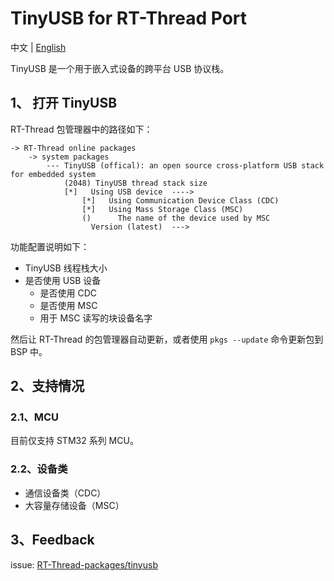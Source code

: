 TinyUSB for RT-Thread Port
==========================

中文 | [English](./README.md)

TinyUSB 是一个用于嵌入式设备的跨平台 USB 协议栈。

1、 打开 TinyUSB
----------------

RT-Thread 包管理器中的路径如下：

``` {.sourceCode .text}
-> RT-Thread online packages
    -> system packages
        --- TinyUSB (offical): an open source cross-platform USB stack for embedded system
            (2048) TinyUSB thread stack size
            [*]   Using USB device  ---->
                [*]   Using Communication Device Class (CDC)
                [*]   Using Mass Storage Class (MSC)
                ()      The name of the device used by MSC
                  Version (latest)  --->
```

功能配置说明如下：

-   TinyUSB 线程栈大小
-   是否使用 USB 设备
    -   是否使用 CDC
    -   是否使用 MSC
    -   用于 MSC 读写的块设备名字

然后让 RT-Thread 的包管理器自动更新，或者使用 `pkgs --update`
命令更新包到 BSP 中。

2、支持情况
-----------

### 2.1、MCU

目前仅支持 STM32 系列 MCU。

### 2.2、设备类

-   通信设备类（CDC）
-   大容量存储设备（MSC）

3、Feedback
-----------

issue: [RT-Thread-packages/tinyusb](https://github.com/RT-Thread-packages/tinyusb/issues)
